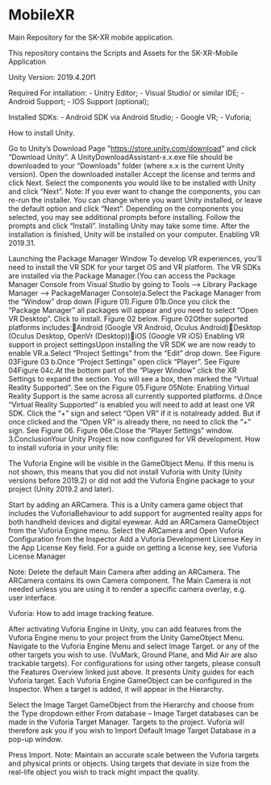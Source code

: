# MobileXR
Main Repository for the SK-XR mobile application.


This repository contains the Scripts and Assets for the SK-XR-Mobile Application

Unity Version: 2019.4.20f1

Required For intallation: - Unitry Editor; - Visual Studio/ or similar IDE; - Android Support; - IOS Support (optional);

Installed SDKs: - Android SDK via Android Studio; - Google VR; - Vuforia;

How to install Unity.

Go to Unity’s Download Page "https://store.unity.com/download" and click “Download Unity”. A UnityDownloadAssistant-x.x.exe file should be downloaded to your “Downloads” folder (where x.x is the current Unity version). Open the downloaded installer Accept the license and terms and click Next. Select the components you would like to be installed with Unity and click “Next”. Note: If you ever want to change the components, you can re-run the installer. You can change where you want Unity installed, or leave the default option and click “Next”. Depending on the components you selected, you may see additional prompts before installing. Follow the prompts and click “Install”. Installing Unity may take some time. After the installation is finished, Unity will be installed on your computer. Enabling VR 2019.31.

Launching the Package Manager Window To develop VR experiences, you’ll need to install the VR SDK for your target OS and VR platform. The VR SDKs are installed via the Package Manager.(You can access the Package Manager Console from Visual Studio by going to Tools --> Library Package Manager --> PackageManager Console)a.Select the Package Manager from the “Window” drop down (Figure 01).Figure 01b.Once you click the “Package Manager” all packages will appear and you need to select “Open VR Desktop”. Click to install. Figure 02 below. Figure 02Other supported platforms includes:Android (Google VR Android, Oculus Android)Desktop (Oculus Desktop, OpenVr (Desktop))iOS (Google VR iOS) Enabling VR support in project settingsUpon installing the VR SDK we are now ready to enable VR.a.Select “Project Settings” from the “Edit” drop down. See Figure 03Figure 03 b.Once “Project Settings” open click “Player”. See Figure 04Figure 04c.At the bottom part of the “Player Window” click the XR Settings to expand the section. You will see a box, then marked the “Virtual Reality Supported”. See on the Figure 05.Figure 05Note: Enabling Virtual Reality Support is the same across all currently supported platforms. d.Once “Virtual Reality Supported” is enabled you will need to add at least one VR SDK. Click the “+” sign and select “Open VR” if it is notalready added. But if once clicked and the “Open VR” is already there, no need to click the “+” sign. See Figure 06. Figure 06e.Close the “Player Settings” window. 3.ConclusionYour Unity Project is now configured for VR development. How to install vuforia in your unity file:

The Vuforia Engine will be visible in the GameObject Menu. If this menu is not shown, this means that you did not install Vuforia with Unity (Unity versions before 2019.2) or did not add the Vuforia Engine package to your project (Unity 2019.2 and later).

Start by adding an ARCamera. This is a Unity camera game object that includes the VuforiaBehaviour to add support for augmented reality apps for both handheld devices and digital eyewear. Add an ARCamera GameObject from the Vuforia Engine menu. Select the ARCamera and Open Vuforia Configuration from the Inspector Add a Vuforia Development License Key in the App License Key field. For a guide on getting a license key, see Vuforia License Manager

Note: Delete the default Main Camera after adding an ARCamera. The ARCamera contains its own Camera component. The Main Camera is not needed unless you are using it to render a specific camera overlay, e.g. user interface.

Vuforia: How to add image tracking feature.

After activating Vuforia Engine in Unity, you can add features from the Vuforia Engine menu to your project from the Unity GameObject Menu. Navigate to the Vuforia Engine Menu and select Image Target. or any of the other targets you wish to use. (VuMark, Ground Plane, and Mid Air are also trackable targets). For configurations for using other targets, please consult the Features Overview linked just above. It presents Unity guides for each Vuforia target. Each Vuforia Engine GameObject can be configured in the Inspector. When a target is added, it will appear in the Hierarchy.

Select the Image Target GameObject from the Hierarchy and choose from the Type dropdown either From database – Image Target databases can be made in the Vuforia Target Manager. Targets to the project. Vuforia will therefore ask you if you wish to Import Default Image Target Database in a pop-up window.

Press Import. Note: Maintain an accurate scale between the Vuforia targets and physical prints or objects. Using targets that deviate in size from the real-life object you wish to track might impact the quality.
